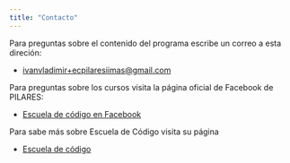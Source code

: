 ```yaml
---
title: "Contacto"
---
```


Para preguntas sobre el contenido del programa escribe un correo a esta direción:

* [ivanvladimir+ecpilaresiimas@gmail.com](mailto:ivanvladimir+ecpilaresiimas@gmail.com)

Para preguntas sobre los cursos visita la página oficial de Facebook de PILARES:

* [Escuela de
    código en Facebook](https://www.facebook.com/PILARES-Escuela-de-C%C3%B3digo-100494498506911)

Para sabe más sobre Escuela de Código visita su página 

* [Escuela de código](https://pilares.cdmx.gob.mx/ciberescuela#EscCodigo)
